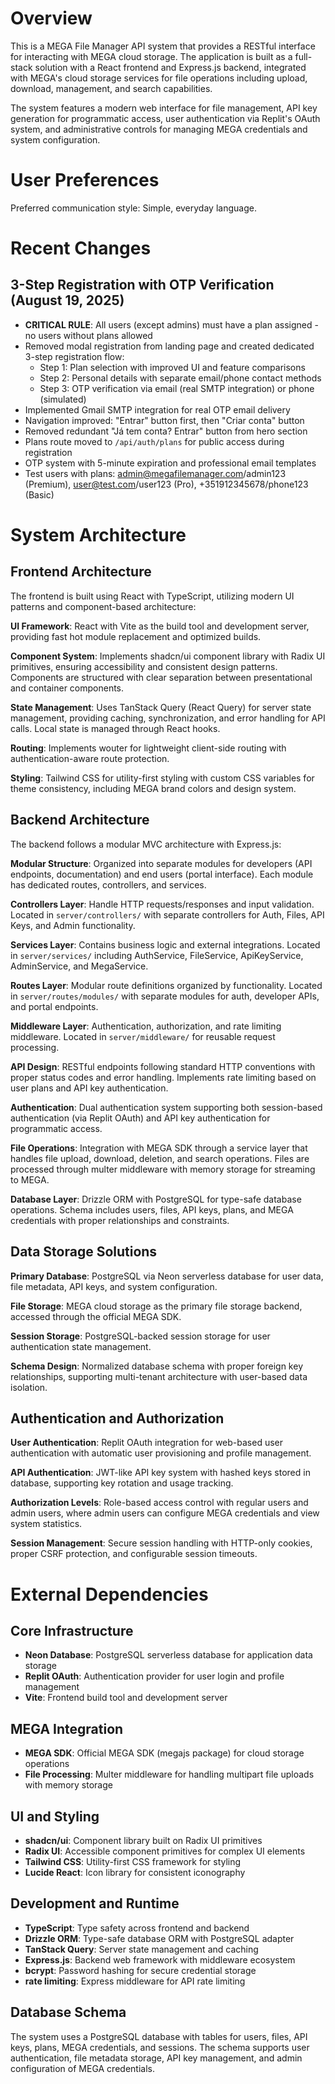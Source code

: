 # Overview

This is a MEGA File Manager API system that provides a RESTful interface for interacting with MEGA cloud storage. The application is built as a full-stack solution with a React frontend and Express.js backend, integrated with MEGA's cloud storage services for file operations including upload, download, management, and search capabilities.

The system features a modern web interface for file management, API key generation for programmatic access, user authentication via Replit's OAuth system, and administrative controls for managing MEGA credentials and system configuration.

# User Preferences

Preferred communication style: Simple, everyday language.

# Recent Changes

## 3-Step Registration with OTP Verification (August 19, 2025)
- **CRITICAL RULE**: All users (except admins) must have a plan assigned - no users without plans allowed
- Removed modal registration from landing page and created dedicated 3-step registration flow:
  - Step 1: Plan selection with improved UI and feature comparisons
  - Step 2: Personal details with separate email/phone contact methods
  - Step 3: OTP verification via email (real SMTP integration) or phone (simulated)
- Implemented Gmail SMTP integration for real OTP email delivery
- Navigation improved: "Entrar" button first, then "Criar conta" button
- Removed redundant "Já tem conta? Entrar" button from hero section
- Plans route moved to `/api/auth/plans` for public access during registration
- OTP system with 5-minute expiration and professional email templates
- Test users with plans: admin@megafilemanager.com/admin123 (Premium), user@test.com/user123 (Pro), +351912345678/phone123 (Basic)

# System Architecture

## Frontend Architecture
The frontend is built using React with TypeScript, utilizing modern UI patterns and component-based architecture:

**UI Framework**: React with Vite as the build tool and development server, providing fast hot module replacement and optimized builds.

**Component System**: Implements shadcn/ui component library with Radix UI primitives, ensuring accessibility and consistent design patterns. Components are structured with clear separation between presentational and container components.

**State Management**: Uses TanStack Query (React Query) for server state management, providing caching, synchronization, and error handling for API calls. Local state is managed through React hooks.

**Routing**: Implements wouter for lightweight client-side routing with authentication-aware route protection.

**Styling**: Tailwind CSS for utility-first styling with custom CSS variables for theme consistency, including MEGA brand colors and design system.

## Backend Architecture
The backend follows a modular MVC architecture with Express.js:

**Modular Structure**: Organized into separate modules for developers (API endpoints, documentation) and end users (portal interface). Each module has dedicated routes, controllers, and services.

**Controllers Layer**: Handle HTTP requests/responses and input validation. Located in `server/controllers/` with separate controllers for Auth, Files, API Keys, and Admin functionality.

**Services Layer**: Contains business logic and external integrations. Located in `server/services/` including AuthService, FileService, ApiKeyService, AdminService, and MegaService.

**Routes Layer**: Modular route definitions organized by functionality. Located in `server/routes/modules/` with separate modules for auth, developer APIs, and portal endpoints.

**Middleware Layer**: Authentication, authorization, and rate limiting middleware. Located in `server/middleware/` for reusable request processing.

**API Design**: RESTful endpoints following standard HTTP conventions with proper status codes and error handling. Implements rate limiting based on user plans and API key authentication.

**Authentication**: Dual authentication system supporting both session-based authentication (via Replit OAuth) and API key authentication for programmatic access.

**File Operations**: Integration with MEGA SDK through a service layer that handles file upload, download, deletion, and search operations. Files are processed through multer middleware with memory storage for streaming to MEGA.

**Database Layer**: Drizzle ORM with PostgreSQL for type-safe database operations. Schema includes users, files, API keys, plans, and MEGA credentials with proper relationships and constraints.

## Data Storage Solutions
**Primary Database**: PostgreSQL via Neon serverless database for user data, file metadata, API keys, and system configuration.

**File Storage**: MEGA cloud storage as the primary file storage backend, accessed through the official MEGA SDK.

**Session Storage**: PostgreSQL-backed session storage for user authentication state management.

**Schema Design**: Normalized database schema with proper foreign key relationships, supporting multi-tenant architecture with user-based data isolation.

## Authentication and Authorization
**User Authentication**: Replit OAuth integration for web-based user authentication with automatic user provisioning and profile management.

**API Authentication**: JWT-like API key system with hashed keys stored in database, supporting key rotation and usage tracking.

**Authorization Levels**: Role-based access control with regular users and admin users, where admin users can configure MEGA credentials and view system statistics.

**Session Management**: Secure session handling with HTTP-only cookies, proper CSRF protection, and configurable session timeouts.

# External Dependencies

## Core Infrastructure
- **Neon Database**: PostgreSQL serverless database for application data storage
- **Replit OAuth**: Authentication provider for user login and profile management
- **Vite**: Frontend build tool and development server

## MEGA Integration
- **MEGA SDK**: Official MEGA SDK (megajs package) for cloud storage operations
- **File Processing**: Multer middleware for handling multipart file uploads with memory storage

## UI and Styling
- **shadcn/ui**: Component library built on Radix UI primitives
- **Radix UI**: Accessible component primitives for complex UI elements
- **Tailwind CSS**: Utility-first CSS framework for styling
- **Lucide React**: Icon library for consistent iconography

## Development and Runtime
- **TypeScript**: Type safety across frontend and backend
- **Drizzle ORM**: Type-safe database ORM with PostgreSQL adapter
- **TanStack Query**: Server state management and caching
- **Express.js**: Backend web framework with middleware ecosystem
- **bcrypt**: Password hashing for secure credential storage
- **rate limiting**: Express middleware for API rate limiting

## Database Schema
The system uses a PostgreSQL database with tables for users, files, API keys, plans, MEGA credentials, and sessions. The schema supports user authentication, file metadata storage, API key management, and admin configuration of MEGA credentials.